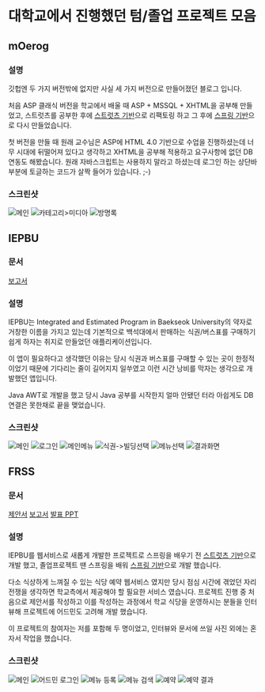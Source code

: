 대학교에서 진행했던 텀/졸업 프로젝트 모음
===================

mOerog
--------------------------------

### 설명
깃헙엔 두 가지 버전밖에 없지만 사실 세 가지 버전으로 만들어졌던 블로그 입니다.

처음 ASP 클래식 버전을 학교에서 배울 때 ASP + MSSQL + XHTML을 공부해 만들었고, 스트럿츠를 공부한 후에 [스트럿츠 기반](mOerog-struts)으로 리팩토링 하고 그 후에 [스프링 기반](mOerog-spring)으로 다시 만들었습니다.

첫 버전을 만들 때 원래 교수님은 ASP에 HTML 4.0 기반으로 수업을 진행하셨는데 너무 시대에 뒤떨어져 있다고 생각하고 XHTML을 공부해 적용하고 요구사항에 없던 DB 연동도 해봤습니다. 원래 자바스크립트는 사용하지 말라고 하셨는데 로그인 하는 상단바 부분에 토글하는 코드가 살짝 들어가 있습니다. ;-)

### 스크린샷
![메인](resources/screenshot/mOerog/main.png?raw=true)
![카테고리>미디아](resources/screenshot/mOerog/media.png?raw=true)
![방명록](resources/screenshot/mOerog/guestbook.png?raw=true)

IEPBU
--------------------------------

### 문서
[보고서](resources/document/iepbu/iepbu-final-v1.0.hwp)

### 설명
IEPBU는 Integrated and Estimated Program in Baekseok University의 약자로 거창한 이름을 가지고 있는데 기본적으로 백석대에서 판매하는 식권/버스표를 구매하기 쉽게 하자는 취지로 만들었던 애플리케이션입니다.

이 앱이 필요하다고 생각했던 이유는 당시 식권과 버스표를 구매할 수 있는 곳이 한정적이었기 때문에 기다리는 줄이 길어지지 일쑤였고 이런 시간 낭비를 막자는 생각으로 개발했던 앱입니다.

Java AWT로 개발을 했고 당시 Java 공부를 시작한지 얼마 안됐던 터라 아쉽게도 DB 연결은 못한채로 끝을 맺었습니다.

### 스크린샷
![메인](resources/screenshot/iepbu/main.png?raw=true)
![로그인](resources/screenshot/iepbu/login.png?raw=true)
![메인메뉴](resources/screenshot/iepbu/nav.png?raw=true)
![식권->빌딩선택](resources/screenshot/iepbu/building.png?raw=true)
![메뉴선택](resources/screenshot/iepbu/menu.png?raw=true)
![결과화면](resources/screenshot/iepbu/result.png?raw=true)

FRSS
--------------------------------

### 문서
[제안서](resources/document/cafeteria/cafeteria-proposal-v2.hwp)
[보고서](resources/document/cafeteria/cafeteria-final-report-v1.1.hwp)
[발표 PPT](resources/document/cafeteria/cafeteria-final-presentation.pptx)

### 설명
IEPBU를 웹서비스로 새롭게 개발한 프로젝트로 스프링을 배우기 전 [스트럿츠 기반](cafeteria-struts)으로 개발 했고, 졸업프로젝트 땐 스프링을 배워 [스프링 기반](cafeteria-spring)으로 개발 했습니다.

다소 식상하게 느껴질 수 있는 식당 예약 웹서비스 였지만 당시 점심 시간에 겪었던 자리 전쟁을 생각하면 학교측에서 제공해야 할 필요한 서비스 였습니다. 프로젝트 진행 중 처음으로 제안서를 작성하고 이를 작성하는 과정에서 학교 식당을 운영하시는 분들을 인터뷰해 프로젝트에 어드민도 고려해 개발 했습니다.

이 프로젝트의 참여자는 저를 포함해 두 명이었고, 인터뷰와 문서에 쓰일 사진 외에는 혼자서 작업을 했습니다.

### 스크린샷
![메인](resources/screenshot/cafeteria/main.png?raw=true)
![어드민 로그인](resources/screenshot/cafeteria/admin-login.png?raw=true)
![메뉴 등록](resources/screenshot/cafeteria/register-menu.png?raw=true)
![메뉴 검색](resources/screenshot/cafeteria/search-menu.png?raw=true)
![예약](resources/screenshot/cafeteria/reservation.png?raw=true)
![예약 결과](resources/screenshot/cafeteria/reservation-list.png?raw=true)

